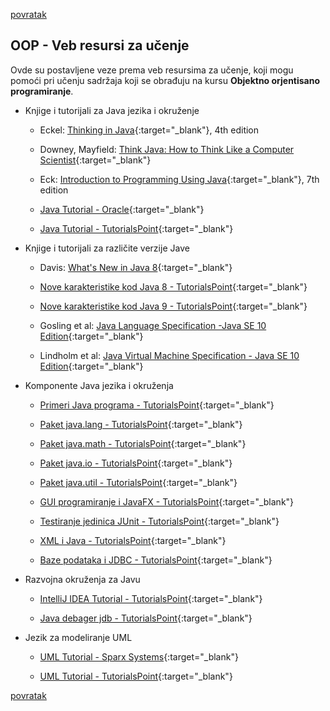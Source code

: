 [povratak](/README.md)

## OOP - Veb resursi za učenje 

Ovde su postavljene veze prema veb resursima za učenje, koji mogu pomoći pri učenju sadržaja koji se obrađuju na kursu **Objektno orjentisano programiranje**.

* Knjige i tutorijali za Java jezika i okruženje

     * Eckel: [Thinking in Java](https://archive.org/details/TIJ4CcR1){:target="_blank"}, 4th edition 

     * Downey, Mayfield: [Think Java: How to Think Like a Computer Scientist](http://greenteapress.com/thinkjava6/html/index.html){:target="_blank"}  

     * Eck: [Introduction to Programming Using Java](http://math.hws.edu/javanotes/){:target="_blank"}, 7th edition

     * [Java Tutorial - Oracle](https://docs.oracle.com/javase/tutorial/){:target="_blank"} 

     * [Java Tutorial - TutorialsPoint](https://www.tutorialspoint.com/java/index.htm){:target="_blank"} 

* Knjige i tutorijali za različite verzije Jave

    * Davis: [What's New in Java 8](https://leanpub.com/whatsnewinjava8/read){:target="_blank"} 

    * [Nove karakteristike kod Java 8 - TutorialsPoint](https://www.tutorialspoint.com/java8/index.htm){:target="_blank"} 

    * [Nove karakteristike kod Java 9 - TutorialsPoint](https://www.tutorialspoint.com/java9/index.htm){:target="_blank"} 
    
     * Gosling et al: [Java Language Specification -Java SE 10 Edition](https://docs.oracle.com/javase/specs/jls/se10/html/index.html){:target="_blank"}

     * Lindholm et al: [Java Virtual Machine Specification - Java SE 10 Edition](https://docs.oracle.com/javase/specs/jvms/se10/html/index.html){:target="_blank"}


* Komponente Java jezika i okruženja 

    * [Primeri Java programa - TutorialsPoint](https://www.tutorialspoint.com/javaexamples/index.htm){:target="_blank"} 
        
    * [Paket java.lang - TutorialsPoint](https://www.tutorialspoint.com/java/lang/index.htm){:target="_blank"} 

    * [Paket java.math - TutorialsPoint](https://www.tutorialspoint.com/java/math/index.htm){:target="_blank"} 

    * [Paket java.io - TutorialsPoint](https://www.tutorialspoint.com/java/io/index.htm){:target="_blank"} 

    * [Paket java.util - TutorialsPoint](https://www.tutorialspoint.com/java/util/index.htm){:target="_blank"} 

    * [GUI programiranje i JavaFX - TutorialsPoint](https://www.tutorialspoint.com/javafx/index.htm){:target="_blank"}     

    * [Testiranje jedinica JUnit - TutorialsPoint](https://www.tutorialspoint.com/junit/){:target="_blank"} 

    * [XML i Java - TutorialsPoint](https://www.tutorialspoint.com/java_xml/index.htm){:target="_blank"} 

    * [Baze podataka i JDBC - TutorialsPoint](http://www.tutorialspoint.com/jdbc/){:target="_blank"}     

 
* Razvojna okruženja za Javu

    * [IntelliJ IDEA Tutorial - TutorialsPoint](https://www.tutorialspoint.com/intellij_idea/index.htm){:target="_blank"}

    * [Java debager jdb - TutorialsPoint](https://www.tutorialspoint.com/jdb/index.htm){:target="_blank"} 

* Jezik za modeliranje UML

    * [UML Tutorial  - Sparx Systems](https://www.sparxsystems.com/resources/uml2_tutorial/index.html){:target="_blank"}
       
    * [UML Tutorial  - TutorialsPoint](http://www.tutorialspoint.com/uml/){:target="_blank"}

[povratak](/README.md)